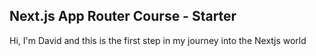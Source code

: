 ## Next.js App Router Course - Starter

Hi, I'm David and this is the first step in my journey into the Nextjs world
